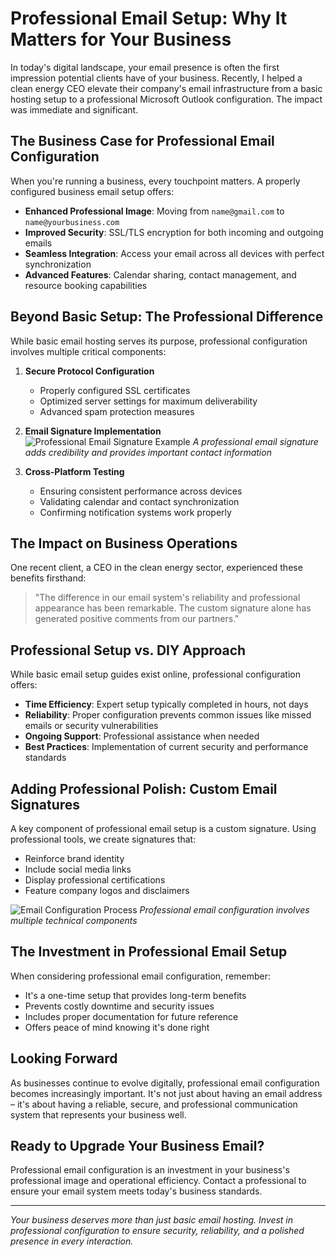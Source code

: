 # Professional Email Setup: Why It Matters for Your Business

In today's digital landscape, your email presence is often the first impression potential clients have of your business. Recently, I helped a clean energy CEO elevate their company's email infrastructure from a basic hosting setup to a professional Microsoft Outlook configuration. The impact was immediate and significant.

## The Business Case for Professional Email Configuration

When you're running a business, every touchpoint matters. A properly configured business email setup offers:

- **Enhanced Professional Image**: Moving from `name@gmail.com` to `name@yourbusiness.com`
- **Improved Security**: SSL/TLS encryption for both incoming and outgoing emails
- **Seamless Integration**: Access your email across all devices with perfect synchronization
- **Advanced Features**: Calendar sharing, contact management, and resource booking capabilities

## Beyond Basic Setup: The Professional Difference

While basic email hosting serves its purpose, professional configuration involves multiple critical components:

1. **Secure Protocol Configuration**
   - Properly configured SSL certificates
   - Optimized server settings for maximum deliverability
   - Advanced spam protection measures

2. **Email Signature Implementation**
   ![Professional Email Signature Example](/api/placeholder/600/200)
   *A professional email signature adds credibility and provides important contact information*

3. **Cross-Platform Testing**
   - Ensuring consistent performance across devices
   - Validating calendar and contact synchronization
   - Confirming notification systems work properly

## The Impact on Business Operations

One recent client, a CEO in the clean energy sector, experienced these benefits firsthand:

> "The difference in our email system's reliability and professional appearance has been remarkable. The custom signature alone has generated positive comments from our partners."

## Professional Setup vs. DIY Approach

While basic email setup guides exist online, professional configuration offers:

- **Time Efficiency**: Expert setup typically completed in hours, not days
- **Reliability**: Proper configuration prevents common issues like missed emails or security vulnerabilities
- **Ongoing Support**: Professional assistance when needed
- **Best Practices**: Implementation of current security and performance standards

## Adding Professional Polish: Custom Email Signatures

A key component of professional email setup is a custom signature. Using professional tools, we create signatures that:

- Reinforce brand identity
- Include social media links
- Display professional certifications
- Feature company logos and disclaimers

![Email Configuration Process](/api/placeholder/600/300)
*Professional email configuration involves multiple technical components*

## The Investment in Professional Email Setup

When considering professional email configuration, remember:
- It's a one-time setup that provides long-term benefits
- Prevents costly downtime and security issues
- Includes proper documentation for future reference
- Offers peace of mind knowing it's done right

## Looking Forward

As businesses continue to evolve digitally, professional email configuration becomes increasingly important. It's not just about having an email address – it's about having a reliable, secure, and professional communication system that represents your business well.

## Ready to Upgrade Your Business Email?

Professional email configuration is an investment in your business's professional image and operational efficiency. Contact a professional to ensure your email system meets today's business standards.

---

*Your business deserves more than just basic email hosting. Invest in professional configuration to ensure security, reliability, and a polished presence in every interaction.*
